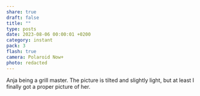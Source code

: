 ```yaml
---
share: true
draft: false
title: ""
type: posts
date: 2023-08-06 00:00:01 +0200
category: instant
pack: 3
flash: true
camera: Polaroid Now+
photo: redacted
---
```


Anja being a grill master. The picture is tilted and slightly light, but at least I finally got a proper picture of her.